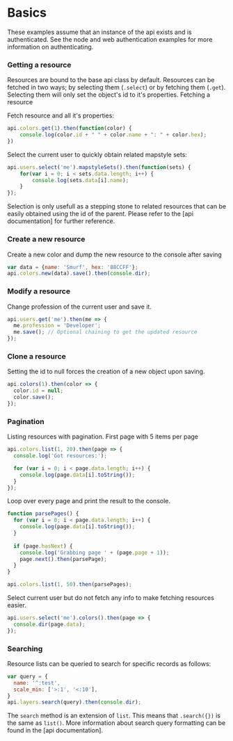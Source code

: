 # Basics
These examples assume that an instance of the api exists and is authenticated. 
See the node and web authentication examples for more information on authenticating.

### Getting a resource
Resources are bound to the base api class by default. Resources can be fetched in 
two ways; by selecting them (`.select`) or by fetching them (`.get`). Selecting them will only set the
object's id to it's properties. Fetching a resource

Fetch resource and all it's properties:

```js 
api.colors.get(1).then(function(color) {
    console.log(color.id + " " + color.name + ": " + color.hex);
})
```

Select the current user to quickly obtain related mapstyle sets:

```js
api.users.select('me').mapstyleSets().then(function(sets) {
    for(var i = 0; i < sets.data.length; i++) {
        console.log(sets.data[i].name);
    }
});
```

Selection is only usefull as a stepping stone to related resources that can be easily obtained 
using the id of the parent. Please refer to the [api documentation] for further reference.

### Create a new resource
Create a new color and dump the new resource to the console after saving

```js
var data = {name: 'Smurf', hex: '88CCFF'};
api.colors.new(data).save().then(console.dir);
```

### Modify a resource
Change profession of the current user and save it.

```js
api.users.get('me').then(me => {
  me.profession = 'Developer';
  me.save(); // Optional chaining to get the updated resource
});
```

### Clone a resource
Setting the id to null forces the creation of a new object upon saving. 

```js
api.colors(1).then(color => {
  color.id = null;
  color.save();
});
```

### Pagination
Listing resources with pagination. First page with 5 items per page

```js
api.colors.list(1, 20).then(page => {
  console.log('Got resources:');

  for (var i = 0; i < page.data.length; i++) {
    console.log(page.data[i].toString());
  }
});
``` 

Loop over every page and print the result to the console.

```js
function parsePages() {
  for (var i = 0; i < page.data.length; i++) {
    console.log(page.data[i].toString());     
  }  
    
  if (page.hasNext) {
    console.log('Grabbing page ' + (page.page + 1));
    page.next().then(parsePage);
  }
}

api.colors.list(1, 50).then(parsePages);
```

Select current user but do not fetch any info to make fetching resources easier.

```js
api.users.select('me').colors().then(page => {
  console.dir(page.data);
});
```

### Searching
Resource lists can be queried to search for specific records as follows:

```js
var query = {
  name: '^:test',
  scale_min: ['>:1', '<:10'],
}
api.layers.search(query).then(console.dir);
```

The `search` method is an extension of `list`. This means that `.search({})` is the same as 
`list()`. More information about search query formatting can be found in the [api documentation].
 
[api documepntation]: https://api.beta.maps4news.com/docs/